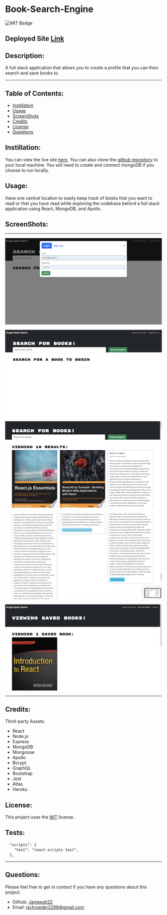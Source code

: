# Book-Search-Engine

  ![MIT Badge](https://img.shields.io/badge/License-MIT-yellow.svg)

  ## Deployed Site [Link](https://peaceful-stream-10972.herokuapp.com/)

  ## Description:
        
  A full stack application that allows you to create a profile  that you can then search and save books to. 
    
  ---
  
  ## Table of Contents:
    
  - [Instillation](#instillation)
  - [Usage](#usage)
  - [ScreenShots](@screenshots)
  - [Credits](#credits)
  - [License](#license)
  - [Questions](#questions)
  
  ## Instillation:
  
  You can view the live site [here](https://peaceful-stream-10972.herokuapp.com/), You can also clone the [github repository](https://github.com/Jamesgit22/Book-Search-Engine) to your local machine. You will need to create and connect mongoDB if you choose to run locally.
  
  ## Usage:
  
  Have one central location to easily keep track of books that you want to read or that you have read while exploring the codebase behind a full stack application using React, MongoDB, and Apollo.
  
  ## ScreenShots:

  ---

  ![login screen](assets/images/login.png)

  ![logged in dashboard](assets/images/loggedIn.png)

  ![book search](assets/images/bookSearch.png)

  ![save book button](assets/images/saveSearch.png)

  ![User's collection of saved books](assets/images/savedBooks.png)

  ---

  ## Credits:

  Third-party Assets:
  - React
  - Node.js
  - Express
  - MongoDB
  - Mongoose
  - Apollo
  - Bcrypt
  - GraphQL
  - Bootstrap
  - Jest
  - Atlas
  - Heroku
  
  
  ## License:
  
  This project uses the [MIT](https://opensource.org/licenses/MIT) license.

  ## Tests:

      "scripts": {
        "test": "react-scripts test",
      },

  ---
  
  ## Questions:

  Please feel free to get in contact if you have any questions about this project.

  - Github: [Jamesgit22](https://github.com/Jamesgit22)
  - Email: jschroeder2296@gmail.com